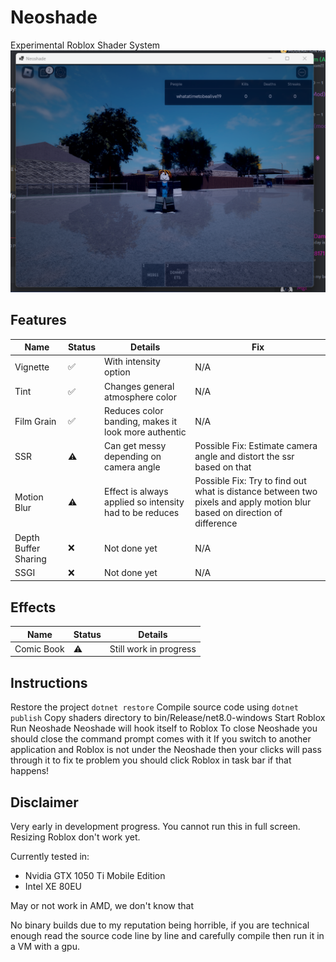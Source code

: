 # Neoshade
Experimental Roblox Shader System
![Demo](6.png)

## Features
|Name|Status|Details|Fix|
|----|------|-------|---|
|Vignette|✅|With intensity option|N/A|
|Tint|✅|Changes general atmosphere color|N/A|
|Film Grain|✅|Reduces color banding, makes it look more authentic|N/A|
|SSR|⚠️|Can get messy depending on camera angle|Possible Fix: Estimate camera angle and distort the ssr based on that|
|Motion Blur|⚠️|Effect is always applied so intensity had to be reduces|Possible Fix: Try to find out what is distance between two pixels and apply motion blur based on direction of difference|
|Depth Buffer Sharing|❌|Not done yet|N/A|
|SSGI|❌|Not done yet|N/A|

## Effects
|Name|Status|Details|
|----|------|-------|
|Comic Book|⚠️|Still work in progress|

## Instructions
Restore the project `dotnet restore`
Compile source code using `dotnet publish`
Copy shaders directory to bin/Release/net8.0-windows
Start Roblox
Run Neoshade
Neoshade will hook itself to Roblox
To close Neoshade you should close the command prompt comes with it
If you switch to another application and Roblox is not under the Neoshade then your clicks will pass through it to fix te problem you should click Roblox in task bar if that happens!

## Disclaimer
Very early in development progress. 
You cannot run this in full screen.
Resizing Roblox don't work yet.

Currently tested in:
- Nvidia GTX 1050 Ti Mobile Edition
- Intel XE 80EU

May or not work in AMD, we don't know that

No binary builds due to my reputation being horrible, if you are technical enough read the source code line by line and carefully compile then run it in a VM with a gpu.


